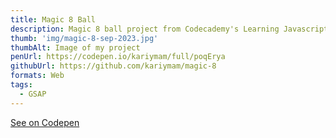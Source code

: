 ```yaml
---
title: Magic 8 Ball
description: Magic 8 ball project from Codecademy's Learning Javascript
thumb: 'img/magic-8-sep-2023.jpg'
thumbAlt: Image of my project
penUrl: https://codepen.io/kariymam/full/poqErya
githubUrl: https://github.com/kariymam/magic-8
formats: Web
tags:
  - GSAP
---
```


[See on Codepen](https://codepen.io/kariymam/full/poqErya)